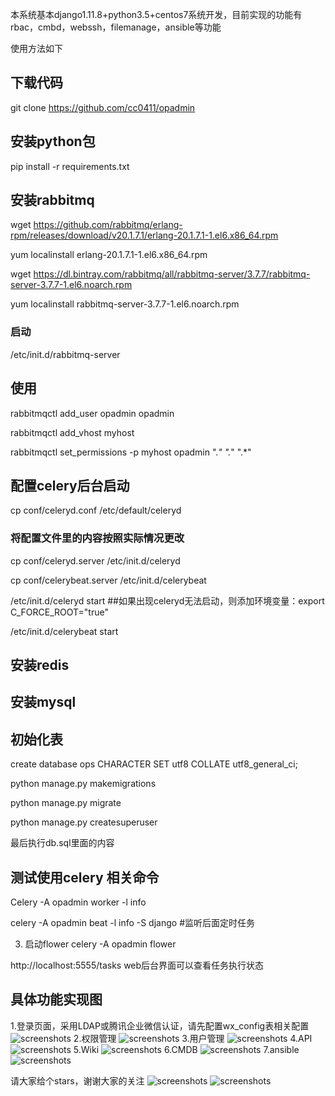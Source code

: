 本系统基本django1.11.8+python3.5+centos7系统开发，目前实现的功能有rbac，cmbd，webssh，filemanage，ansible等功能

使用方法如下

## 下载代码

git clone  https://github.com/cc0411/opadmin

##  安装python包

pip  install  -r  requirements.txt

## 安装rabbitmq

wget https://github.com/rabbitmq/erlang-rpm/releases/download/v20.1.7.1/erlang-20.1.7.1-1.el6.x86_64.rpm

yum localinstall erlang-20.1.7.1-1.el6.x86_64.rpm

wget https://dl.bintray.com/rabbitmq/all/rabbitmq-server/3.7.7/rabbitmq-server-3.7.7-1.el6.noarch.rpm

yum localinstall rabbitmq-server-3.7.7-1.el6.noarch.rpm

### 启动

/etc/init.d/rabbitmq-server
## 使用

rabbitmqctl add_user opadmin  opadmin

rabbitmqctl add_vhost myhost

rabbitmqctl set_permissions -p myhost opadmin ".*" ".*" ".*"

## 配置celery后台启动

cp conf/celeryd.conf /etc/default/celeryd

### 将配置文件里的内容按照实际情况更改

cp conf/celeryd.server /etc/init.d/celeryd

cp conf/celerybeat.server /etc/init.d/celerybeat

/etc/init.d/celeryd start  ##如果出现celeryd无法启动，则添加环境变量：export C_FORCE_ROOT="true"

/etc/init.d/celerybeat start
## 安装redis
## 安装mysql
## 初始化表
create database ops CHARACTER SET utf8 COLLATE utf8_general_ci;

python manage.py makemigrations

python manage.py migrate

python manage.py createsuperuser

最后执行db.sql里面的内容

## 测试使用celery  相关命令
Celery -A opadmin  worker -l info

celery -A opadmin  beat -l info -S django  #监听后面定时任务

3. 启动flower celery -A opadmin  flower

http://localhost:5555/tasks web后台界面可以查看任务执行状态

## 具体功能实现图

1.登录页面，采用LDAP或腾讯企业微信认证，请先配置wx_config表相关配置
![screenshots](./snapshot/login.png)
2.权限管理
![screenshots](./snapshot/permission.gif)
3.用户管理
![screenshots](./snapshot/user.gif)
4.API
![screenshots](./snapshot/api.gif)
5.Wiki
![screenshots](./snapshot/wiki.gif)
6.CMDB
![screenshots](./snapshot/cmdb.gif)
7.ansible
![screenshots](./snapshot/ansible.gif)



请大家给个stars，谢谢大家的关注
![screenshots](./snapshot/ali.png)
![screenshots](./snapshot/wxchat.png)
